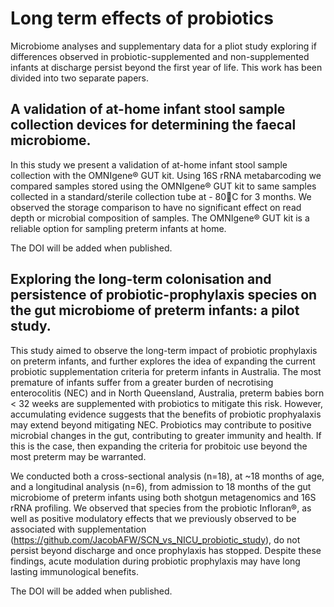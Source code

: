 # Long term effects of probiotics

Microbiome analyses and supplementary data for a pliot study exploring if differences observed in probiotic-supplemented and non-supplemented infants at discharge persist beyond the first year of life. This work has been divided into two separate papers.


## A validation of at-home infant stool sample collection devices for determining the faecal microbiome.

In this study we present a validation of at-home infant stool sample collection with the OMNIgene® GUT kit. Using 16S rRNA metabarcoding we compared samples stored using the OMNIgene® GUT kit to same samples collected in a standard/sterile collection tube at - 80C for 3 months. We observed the storage comparison to have no significant effect on read depth or microbial composition of samples. The OMNIgene® GUT kit is a reliable option for sampling preterm infants at home.

The DOI will be added when published.


## Exploring the long-term colonisation and persistence of probiotic-prophylaxis species on the gut microbiome of preterm infants: a pilot study.

This study aimed to observe the long-term impact of probiotic prophylaxis on preterm infants, and further explores the idea of expanding the current probiotic supplementation criteria for preterm infants in Australia. The most premature of infants suffer from a greater burden of necrotising enterocolitis (NEC) and in North Queensland, Australia, preterm babies born < 32 weeks are supplemented with probiotics to mitigate this risk. However, accumulating evidence suggests that the benefits of probiotic prophyalaxis may extend beyond mitigating NEC. Probiotics may contribute to positive microbial changes in the gut, contributing to greater immunity and health. If this is the case, then expanding the criteria for probitoic use beyond the most preterm may be warranted.

We conducted both a cross-sectional analysis (n=18), at ~18 months of age, and a longitudinal analysis (n=6), from admission to 18 months of the gut microbiome of preterm infants using both shotgun metagenomics and 16S rRNA profiling. We observed that species from the probiotic Infloran®, as well as positive modulatory effects that we previously observed to be associated with supplementation (https://github.com/JacobAFW/SCN_vs_NICU_probiotic_study), do not persist beyond discharge and once prophylaxis has stopped. Despite these findings, acute modulation during probiotic prophylaxis may have long lasting immunological benefits.

The DOI will be added when published.


